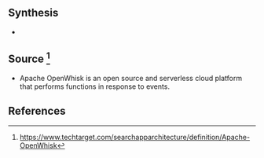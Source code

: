 ## Synthesis
- 
## Source [^1]
- Apache OpenWhisk is an open source and serverless cloud platform that performs functions in response to events.
## References

[^1]: https://www.techtarget.com/searchapparchitecture/definition/Apache-OpenWhisk